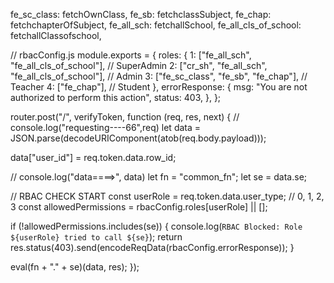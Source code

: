   fe_sc_class: fetchOwnClass,
  fe_sb: fetchclassSubject,
  fe_chap: fetchchapterOfSubject,
  fe_all_sch: fetchallSchool,
  fe_all_cls_of_school: fetchallClassofschool,



// rbacConfig.js
module.exports = {
    roles: {
      1: ["fe_all_sch", "fe_all_cls_of_school"], // SuperAdmin
      2: ["cr_sh", "fe_all_sch", "fe_all_cls_of_school"], // Admin
      3: ["fe_sc_class", "fe_sb", "fe_chap"], // Teacher
      4: ["fe_chap"], // Student
    },
    errorResponse: {
      msg: "You are not authorized to perform this action",
      status: 403,
    },
  };
  


router.post("/", verifyToken, function (req, res, next) {
  // console.log("requesting----66",req)
  let data = JSON.parse(decodeURIComponent(atob(req.body.payload)));

  data["user_id"] = req.token.data.row_id;

  // console.log("data====>", data)
  let fn = "common_fn";
  let se = data.se;

  // RBAC CHECK START
  const userRole = req.token.data.user_type; // 0, 1, 2, 3
  const allowedPermissions = rbacConfig.roles[userRole] || [];

  if (!allowedPermissions.includes(se)) {
    console.log(`RBAC Blocked: Role ${userRole} tried to call ${se}`);
    return res.status(403).send(encodeReqData(rbacConfig.errorResponse));
  }

  eval(fn + "." + se)(data, res);
});
